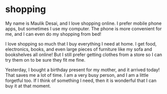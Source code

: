 # shopping
My name is Maulik Desai, and I love shopping online. I prefer mobile phone apps, but sometimes I use my computer. The phone is more convenient for me, and I can even do my shopping from bed!

I love shopping so much that I buy everything I need at home. I get food, electronics, books, and even large pieces of furniture like my sofa and bookshelves all online! But I still prefer getting clothes from a store so I can try them on to be sure they fit me fine.

Yesterday, I bought a birthday present for my mother, and it arrived today! That saves me a lot of time. I am a very busy person, and I am a little forgetful too. If I think of something I need, then it is wonderful that I can buy it at that moment.
